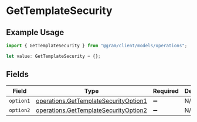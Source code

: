 # GetTemplateSecurity

## Example Usage

```typescript
import { GetTemplateSecurity } from "@gram/client/models/operations";

let value: GetTemplateSecurity = {};
```

## Fields

| Field                                                                                          | Type                                                                                           | Required                                                                                       | Description                                                                                    |
| ---------------------------------------------------------------------------------------------- | ---------------------------------------------------------------------------------------------- | ---------------------------------------------------------------------------------------------- | ---------------------------------------------------------------------------------------------- |
| `option1`                                                                                      | [operations.GetTemplateSecurityOption1](../../models/operations/gettemplatesecurityoption1.md) | :heavy_minus_sign:                                                                             | N/A                                                                                            |
| `option2`                                                                                      | [operations.GetTemplateSecurityOption2](../../models/operations/gettemplatesecurityoption2.md) | :heavy_minus_sign:                                                                             | N/A                                                                                            |